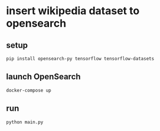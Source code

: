 # insert wikipedia dataset to opensearch

## setup

```shell
pip install opensearch-py tensorflow tensorflow-datasets
```


## launch OpenSearch

```shell
docker-compose up
```

## run

```shell
python main.py
```
